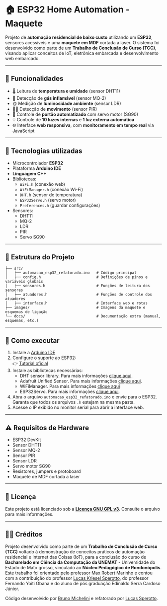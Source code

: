 # 🏠 ESP32 Home Automation - Maquete

Projeto de **automação residencial de baixo custo** utilizando um **ESP32**, sensores acessíveis e uma **maquete em MDF** cortada a laser. O sistema foi desenvolvido como parte de um **Trabalho de Conclusão de Curso (TCC)**, visando aplicar conceitos de IoT, eletrônica embarcada e desenvolvimento web embarcado.

---

## 🚀 Funcionalidades

- 🌡️ Leitura de **temperatura e umidade** (sensor DHT11)
- 🧪 Detecção de **gás inflamável** (sensor MQ-2)
- 🌞 Medição de **luminosidade ambiente** (sensor LDR)
- 🚶‍♂️ Detecção de **movimento** (sensor PIR)
- 🚪 Controle de **portão automatizado** com servo motor (SG90)
- 💡 Controle de **10 luzes internas** e **1 luz externa automática**
- 🌐 Interface **web responsiva**, com **monitoramento em tempo real** via JavaScript

---

## 🧩 Tecnologias utilizadas

- Microcontrolador **ESP32**
- Plataforma **Arduino IDE**
- **Linguagem C++**
- Bibliotecas:
  - `WiFi.h` (conexão web)
  - `WiFiManager.h` (conexão Wi-Fi)
  - `DHT.h` (sensor de temperatura)
  - `ESP32Servo.h` (servo motor)
  - `Preferences.h` (guardar configurações)
- Sensores:
  - DHT11
  - MQ-2
  - LDR
  - PIR
  - Servo SG90

---

## 📁 Estrutura do Projeto

```
├── src/
│   ├── automacao_esp32_refatorado.ino   # Código principal
│   ├── config.h                         # Definições de pinos e variáveis globais
│   ├── sensores.h                       # Funções de leitura dos sensores
│   ├── atuadores.h                      # Funções de controle dos atuadores
│   ├── interface.h                      # Interface web e rotas
├── images/                              # Imagens da maquete e esquemas de ligação
└── docs/                                # Documentação extra (manual, esquemas, etc.)
```

---

## 🧪 Como executar

1. Instale a [Arduino IDE](https://www.arduino.cc/en/software)
2. Configure o suporte ao ESP32:  
   👉 [Tutorial oficial](https://docs.espressif.com/projects/arduino-esp32/en/latest/installing.html)
3. Instale as bibliotecas necessárias:
   - DHT sensor library. Para mais informações [clique aqui](https://github.com/adafruit/DHT-sensor-library).
   - Adafruit Unified Sensor. Para mais informações [clique aqui](https://github.com/adafruit/DHT-sensor-library).
   - WiFiManager. Para mais informações [clique aqui](https://github.com/tzapu/WiFiManager)
   - ESP32Servo. Para mais informações [clique aqui](https://madhephaestus.github.io/ESP32Servo/annotated.html).
4. Abra o arquivo `automacao_esp32_refatorado.ino` e envie para o ESP32. Garanta que todos os arquivos `.h` estejam na mesma pasta.
5. Acesse o IP exibido no monitor serial para abrir a interface web.

---

## ⚠️ Requisitos de Hardware

- ESP32 DevKit
- Sensor DHT11
- Sensor MQ-2
- Sensor PIR
- Sensor LDR
- Servo motor SG90
- Resistores, jumpers e protoboard
- Maquete de MDF cortada a laser

---

## 📝 Licença

Este projeto está licenciado sob a **[Licença GNU GPL v3](LICENSE)**. Consulte o arquivo para mais informações.

---

## 👨‍🎓 Créditos

Projeto desenvolvido como parte de um **Trabalho de Conclusão de Curso (TCC)** voltado à demonstração de conceitos práticos de automação residencial e Internet das Coisas (IoT), para a conclusão do curso de **Bacharelado em Ciência da Computação da UNEMAT** - Universidade do Estado de Mato grosso, vinculado ao **Núcleo Pedagógico de Rondonópolis**. Este trabalho foi orientado pelo professor Max Robert Marinho e contou com a contribuição do professor [Lucas Kriesel Sperotto](https://github.com/Lucas-Sperotto), do professor Fernando Yoiti Obana e do aluno de pós graduação Edinaldo Serra Cardoso Júnior.

Código desenvolvido por [Bruno Michelini](https://github.com/bmichelini) e refatorado por [Lucas Sperotto](https://github.com/Lucas-Sperotto).
